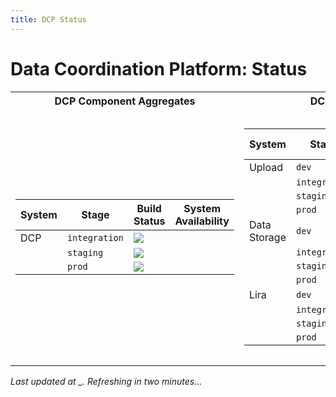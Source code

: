 ```yaml
---
title: DCP Status
---
```

# Data Coordination Platform: Status

<table>
<tr><th>DCP Component Aggregates</th><th>DCP Components</th><th>DCP Components</th></tr>
<tr><td markdown="1">

| System | Stage | Build Status | System Availability |
|-----|--------|----------------|---------------------|
| DCP | `integration` | [![](https://status.dev.data.humancellatlas.org/build/HumanCellAtlas/dcp/integration.svg)](https://allspark.dev.data.humancellatlas.org/HumanCellAtlas/dcp/commits/integration) |  |
| | `staging`| [![](https://status.dev.data.humancellatlas.org/build/HumanCellAtlas/dcp/staging.svg)](https://allspark.dev.data.humancellatlas.org/HumanCellAtlas/dcp/commits/staging) | |
| | `prod`| [![](https://status.data.humancellatlas.org/build/HumanCellAtlas/dcp/prod.svg)](https://allspark.data.humancellatlas.org/HumanCellAtlas/dcp/commits/prod) | |

</td><td markdown="1">

| System | Stage | Build Status | System Availability |
|-----|--------|----------------|---------------------|
| Upload | `dev` | [![](https://status.dev.data.humancellatlas.org/build/HumanCellAtlas/upload-service/master.svg)](https://allspark.dev.data.humancellatlas.org/HumanCellAtlas/upload-service/commits/master) | ![](https://status.dev.data.humancellatlas.org/service/upload-health-check-dev.svg) |
| | `integration` | [![](https://status.dev.data.humancellatlas.org/build/HumanCellAtlas/upload-service/integration.svg)](https://allspark.dev.data.humancellatlas.org/HumanCellAtlas/upload-service/commits/integration) | ![](https://status.dev.data.humancellatlas.org/service/upload-health-check-integration.svg) |
| | `staging` | [![](https://status.dev.data.humancellatlas.org/build/HumanCellAtlas/upload-service/staging.svg)](https://allspark.dev.data.humancellatlas.org/HumanCellAtlas/upload-service/commits/staging) | ![](https://status.dev.data.humancellatlas.org/service/upload-health-check-staging.svg) |
| | `prod` | [![](https://status.data.humancellatlas.org/build/HumanCellAtlas/upload-service/prod.svg)](https://allspark.data.humancellatlas.org/HumanCellAtlas/upload-service/commits/prod) | ![](https://status.data.humancellatlas.org/service/upload-health-check-prod.svg) |
| Data Storage | `dev` | [![](https://status.dev.data.humancellatlas.org/build/HumanCellAtlas/data-store/master.svg)](https://allspark.dev.data.humancellatlas.org/HumanCellAtlas/data-store/commits/master) | ![](https://status.dev.data.humancellatlas.org/service/dss-health-check-dev.svg) |
| | `integration` | [![](https://status.dev.data.humancellatlas.org/build/HumanCellAtlas/data-store/integration.svg)](https://allspark.dev.data.humancellatlas.org/HumanCellAtlas/data-store/commits/integration) | ![](https://status.dev.data.humancellatlas.org/service/dss-health-check-integration.svg) |
| | `staging` | [![](https://status.dev.data.humancellatlas.org/build/HumanCellAtlas/data-store/staging.svg)](https://allspark.dev.data.humancellatlas.org/HumanCellAtlas/data-store/commits/staging) | ![](https://status.dev.data.humancellatlas.org/service/dss-health-check-staging.svg) |
| | `prod` | [![](https://status.data.humancellatlas.org/build/HumanCellAtlas/data-store/prod.svg)](https://allspark.data.humancellatlas.org/HumanCellAtlas/data-store/commits/prod) | ![](https://status.data.humancellatlas.org/service/dss-health-check-prod.svg) |
| Lira | `dev` | [![](https://status.dev.data.humancellatlas.org/build/HumanCellAtlas/lira/master.svg)](https://allspark.dev.data.humancellatlas.org/HumanCellAtlas/lira/commits/master) | ![](https://status.dev.data.humancellatlas.org/service/analysis-health-check-dev.svg) |
| | `integration` | [![](https://status.dev.data.humancellatlas.org/build/HumanCellAtlas/lira/integration.svg)](https://allspark.dev.data.humancellatlas.org/HumanCellAtlas/lira/commits/integration) | ![](https://status.dev.data.humancellatlas.org/service/analysis-health-check-integration.svg) |
| | `staging` | [![](https://status.dev.data.humancellatlas.org/build/HumanCellAtlas/lira/staging.svg)](https://allspark.dev.data.humancellatlas.org/HumanCellAtlas/lira/commits/staging) | ![](https://status.dev.data.humancellatlas.org/service/analysis-health-check-staging.svg) |
| | `prod` | [![](https://status.data.humancellatlas.org/build/HumanCellAtlas/lira/prod.svg)](https://allspark.data.humancellatlas.org/HumanCellAtlas/lira/commits/prod) | ![](https://status.data.humancellatlas.org/service/analysis-health-check-prod.svg) |

</td><td markdown="1">

| System | Stage | Build Status | System Availability |
|-----|--------|----------------|---------------------|
| Data Portal | `dev` | [![](https://status.dev.data.humancellatlas.org/build/HumanCellAtlas/data-portal/develop.svg)](https://allspark.dev.data.humancellatlas.org/HumanCellAtlas/data-portal/commits/develop) | ![](https://status.dev.data.humancellatlas.org/service/data-portal-health-check-dev.svg) |
| | `integration` | [![](https://status.dev.data.humancellatlas.org/build/HumanCellAtlas/data-portal/integration.svg)](https://allspark.dev.data.humancellatlas.org/HumanCellAtlas/data-portal/commits/integration) | ![](https://status.dev.data.humancellatlas.org/service/data-portal-health-check-integration.svg) |
| | `staging` | [![](https://status.dev.data.humancellatlas.org/build/HumanCellAtlas/data-portal/staging.svg)](https://allspark.dev.data.humancellatlas.org/HumanCellAtlas/data-portal/commits/staging) | ![](https://status.dev.data.humancellatlas.org/service/data-portal-health-check-staging.svg) |
| | `prod` | [![](https://status.data.humancellatlas.org/build/HumanCellAtlas/data-portal/master.svg)](https://allspark.data.humancellatlas.org/HumanCellAtlas/data-portal/commits/master) | ![](https://status.data.humancellatlas.org/service/data-portal-health-check-prod.svg) |
| Data Browser | `dev` | [![](https://status.dev.data.humancellatlas.org/build/HumanCellAtlas/data-browser/develop.svg)](https://allspark.dev.data.humancellatlas.org/HumanCellAtlas/data-browser/commits/develop) | ![](https://status.dev.data.humancellatlas.org/service/data-browser-health-check-dev.svg) |
| | `integration` | [![](https://status.dev.data.humancellatlas.org/build/HumanCellAtlas/data-browser/integration.svg)](https://allspark.dev.data.humancellatlas.org/HumanCellAtlas/data-browser/commits/integration) | ![](https://status.dev.data.humancellatlas.org/service/data-browser-health-check-integration.svg) |
| | `staging` | [![](https://status.dev.data.humancellatlas.org/build/HumanCellAtlas/data-browser/staging.svg)](https://allspark.dev.data.humancellatlas.org/HumanCellAtlas/data-browser/commits/staging) | ![](https://status.dev.data.humancellatlas.org/service/data-browser-health-check-staging.svg) |
| | `prod` | [![](https://status.data.humancellatlas.org/build/HumanCellAtlas/data-browser/master.svg)](https://allspark.data.humancellatlas.org/HumanCellAtlas/data-browser/commits/master) | ![](https://status.data.humancellatlas.org/service/data-browser-health-check-prod.svg) |
| Logs | `hca` | [![](https://status.dev.data.humancellatlas.org/build/HumanCellAtlas/logs/master.svg)](https://allspark.dev.data.humancellatlas.org/HumanCellAtlas/logs/commits/master) | ![](https://status.dev.data.humancellatlas.org/service/logs-health-check-dev.svg) |
| | `hca-prod` | [![](https://status.data.humancellatlas.org/build/HumanCellAtlas/logs/master.svg)](https://allspark.data.humancellatlas.org/HumanCellAtlas/logs/commits/master) | ![](https://status.data.humancellatlas.org/service/logs-health-check-prod.svg) |
| Metrics | `hca` | [![](https://status.dev.data.humancellatlas.org/build/HumanCellAtlas/metrics/master.svg)](https://allspark.dev.data.humancellatlas.org/HumanCellAtlas/metrics/commits/master) | ![](https://status.dev.data.humancellatlas.org/service/metrics-health-check-dev.svg) |
| | `hca-prod` | [![](https://status.data.humancellatlas.org/build/HumanCellAtlas/metrics/master.svg)](https://allspark.data.humancellatlas.org/HumanCellAtlas/metrics/commits/master) | ![](https://status.data.humancellatlas.org/service/metrics-health-check-prod.svg) |

</td></tr> </table>

*Last updated at <span id="timestamp">_</span>. Refreshing in two minutes...*

<script type="text/javascript">
var setDatetime = function() {
    var n = new Date().toISOString()
    document.getElementById("timestamp").innerText = n;
};

window.onload = setDatetime;

setInterval(function() {
        window.location.reload();
    },
    2*60000
);
</script>

